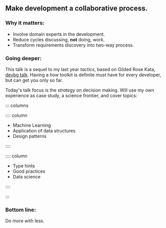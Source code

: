 ## Make development a collaborative process.

### Why it matters:

- Involve domain experts in the development.
- Reduce cycles discussing, **not** doing, work.
- Transform requirements discovery into two-way process.

### Going deeper:

This talk is a sequel to my last year *tactics*, based on Gilded Rose Kata, [devbg talk](https://github.com/dpopchev/gilded-rose-kata).
Having a *how* toolkit is definite must have for every developer, but can get
you only so far.

Today's talk focus is the *strategy* on decision making. Will use my own
experience as case study, a science frontier, and cover topics:

::: columns

:::: column

- Machine Learning
- Application of data structures
- Design patterns

::::

:::: column

- Type hints
- Good practices
- Data science

::::

:::

### Bottom line:

Do more with less.
